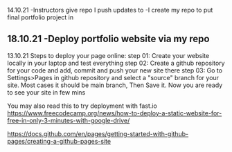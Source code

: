 14.10.21 
-Instructors give repo I push updates to
-I create my repo to put final portfolio project in

18.10.21
-Deploy portfolio website via my repo
--------------------------------------------------
13.10.21
Steps to deploy your page online:
step 01: Create your website locally in your laptop and test everything
step 02: Create a github repository for your code and add, commit and push your new site there
step 03: Go to Settings>Pages in github repository and select a "source" branch for your site. Most cases it should be main branch, Then Save it. Now you are ready to see your site in few mins 

You may also read this to try deployment with fast.io
https://www.freecodecamp.org/news/how-to-deploy-a-static-website-for-free-in-only-3-minutes-with-google-drive/

https://docs.github.com/en/pages/getting-started-with-github-pages/creating-a-github-pages-site
